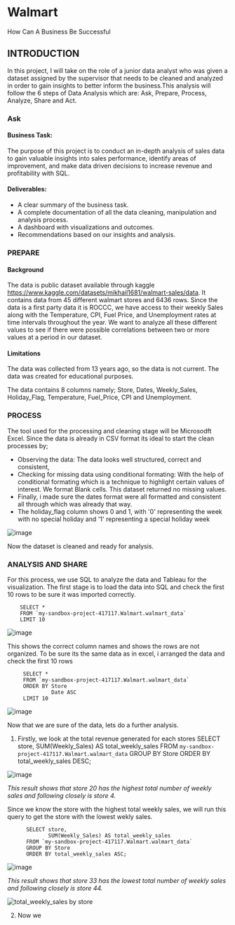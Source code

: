 # Walmart
How Can A Business Be Successful

## INTRODUCTION
In this project, I will take on the role of a junior data analyst who was given a dataset assigned by the supervisor that needs to be 
 cleaned and analyzed in order to gain insights to  better inform the business.This analysis will follow the 6 steps of Data Analysis 
 which are: Ask, Prepare, Process, Analyze, Share and Act.

### Ask
#### Business Task:
The purpose of this project is to conduct an in-depth analysis of sales data to gain valuable insights into sales performance, identify 
 areas of improvement, and make data driven decisions to increase revenue and profitability with SQL.

#### Deliverables:
+ A clear summary of the business task.
+ A complete documentation of all the data cleaning, manipulation and analysis process.
+ A dashboard with visualizations  and outcomes.
+ Recommendations based on our insights and analysis.

### PREPARE
#### Background
The data is public dataset available through kaggle https://www.kaggle.com/datasets/mikhail1681/walmart-sales/data. It contains data 
 from 45 different walmart stores and 6436 rows. Since the data is a first party data it is ROCCC, we have access to their weekly Sales 
 along with  the Temperature, CPI, Fuel Price, and Unemployment rates at time intervals  throughout the year. We want to analyze all 
 these different values to see if there were possible correlations between two or more values at a period in our dataset. 

 #### Limitations
 The data was collected from 13 years ago, so the data is not current. The data was created for educational purposes.

 The data contains 8 columns namely; Store, Dates, Weekly_Sales, Holiday_Flag, Temperature, Fuel_Price, CPI and Unemployment.

### PROCESS
The tool used for the processing and cleaning stage will be Microsodft Excel. Since the data is already in CSV format its ideal to 
 start the clean processes by;
 + Observing the data: The data looks well structured, correct and consistent, 
 + Checking for missing data using conditional formating: With the help of conditional formating which is a technique to highlight 
   certain values of interest. We format Blank cells. This dataset returned no missing values.
 + Finally, i made sure the dates format were all formatted and consistent all through which was already that way.
 + The holiday_flag column shows 0 and 1, with '0' representing the week with no special holiday and '1' representing a special holiday 
   week

![image](https://github.com/user-attachments/assets/8bcabf07-fb01-4034-9c09-8928e352453b)

Now the dataset is cleaned and ready for analysis.


### ANALYSIS AND SHARE
For this process, we use SQL to analyze the data and Tableau for the visualization. The first stage is to load the data into SQL and check the first 10 rows to be sure it was imported correctly.

        SELECT *
        FROM `my-sandbox-project-417117.Walmart.walmart_data` 
        LIMIT 10
 
 ![image](https://github.com/user-attachments/assets/95f7bbac-438a-4083-8818-2663170ed83c)

 This shows the correct column names and shows the rows are not organized. To be sure its the same data as in excel, i arranged the data and check the first 10 rows

         SELECT *
         FROM `my-sandbox-project-417117.Walmart.walmart_data`
         ORDER BY Store
                  Date ASC
         LIMIT 10

 ![image](https://github.com/user-attachments/assets/351e937b-34f9-4da6-ba7d-6c6a52875093)

  Now that we are sure of the data, lets do a further analysis.

 1. Firstly, we look at the total revenue generated for each stores 
           SELECT store,
                  SUM(Weekly_Sales) AS total_weekly_sales
           FROM `my-sandbox-project-417117.Walmart.walmart_data`
           GROUP BY Store
           ORDER BY total_weekly_sales DESC;
      
![image](https://github.com/user-attachments/assets/ab5ce111-6240-4c91-a556-dd14a1cb3574)

*This result shows that store 20 has the highest total number of weekly sales and following closely is store 4.*

Since we know the store with the highest total weekly sales, we will run this query to get the store with the lowest wekly sales.

          SELECT store,
                 SUM(Weekly_Sales) AS total_weekly_sales
          FROM `my-sandbox-project-417117.Walmart.walmart_data`
          GROUP BY Store
          ORDER BY total_weekly_sales ASC;

 ![image](https://github.com/user-attachments/assets/b7b8aec2-08f0-4ccd-b7f1-7f0893d21fc2)
 
 *This result shows that store 33 has the lowest total number of weekly sales and following closely is store 44.*

![total_weekly_sales by store](https://github.com/user-attachments/assets/a18e3758-891a-401a-9875-2830ec9c182f)

 2. Now we
    
